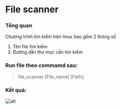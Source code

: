 # File scanner

 
### Tổng quan
Chương trình tìm kiếm trên linux bao gồm 2 thông số
1. Tên file tìm kiếm
2. Đường dẫn thư mục cần tìm kiếm

### Run file theo commamd sau:
 >file_scanner [File_name] [Path];
### Kết quả:
![alt](https://imgur.com/zEJ1Xmy)


